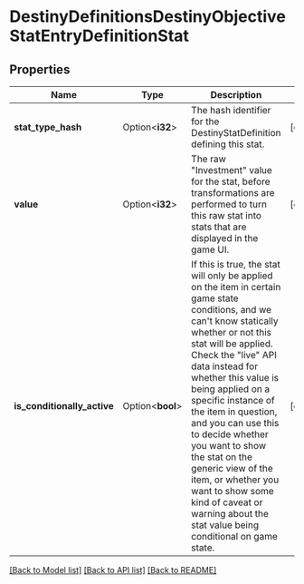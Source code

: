 # DestinyDefinitionsDestinyObjectiveStatEntryDefinitionStat

## Properties

Name | Type | Description | Notes
------------ | ------------- | ------------- | -------------
**stat_type_hash** | Option<**i32**> | The hash identifier for the DestinyStatDefinition defining this stat. | [optional]
**value** | Option<**i32**> | The raw \"Investment\" value for the stat, before transformations are performed to turn this raw stat into stats that are displayed in the game UI. | [optional]
**is_conditionally_active** | Option<**bool**> | If this is true, the stat will only be applied on the item in certain game state conditions, and we can't know statically whether or not this stat will be applied. Check the \"live\" API data instead for whether this value is being applied on a specific instance of the item in question, and you can use this to decide whether you want to show the stat on the generic view of the item, or whether you want to show some kind of caveat or warning about the stat value being conditional on game state. | [optional]

[[Back to Model list]](../README.md#documentation-for-models) [[Back to API list]](../README.md#documentation-for-api-endpoints) [[Back to README]](../README.md)


